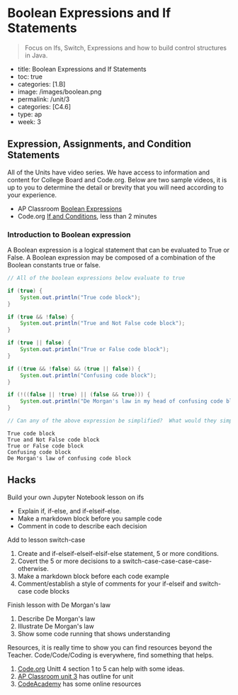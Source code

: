 # Boolean Expressions and If Statements
> Focus on Ifs, Switch, Expressions and how to build control structures in Java.

- title: Boolean Expressions and If Statements
- toc: true
- categories: [1.B]
- image: /images/boolean.png
- permalink: /unit/3
- categories: [C4.6]
- type: ap
- week: 3

## Expression, Assignments, and Condition Statements
All of the Units have video series.  We have access to information and content for College Board and Code.org.  Below are two sample videos, it is up to you to determine the detail or brevity that you will need according to your experience.
- AP Classroom [Boolean Expressions](https://apclassroom.collegeboard.org/8/home?apd=5kbsvu3q3p&unit=3)
- Code.org [If and Conditions](https://www.youtube.com/watch?v=2rQmLwYVYpw), less than 2 minutes

### Introduction to Boolean expression
A Boolean expression is a logical statement that can be evaluated to True or False.  A Boolean expression may be composed of a combination of the Boolean constants true or false.


```java
// All of the boolean expressions below evaluate to true

if (true) {
    System.out.println("True code block");
}

if (true && !false) {
    System.out.println("True and Not False code block");
}

if (true || false) {
    System.out.println("True or False code block");
}

if ((true && !false) && (true || false)) {
    System.out.println("Confusing code block");
}

if (!((false || !true) || (false && true))) {
    System.out.println("De Morgan's law in my head of confusing code block");
}

// Can any of the above expression be simplified?  What would they simplify to?  Are any of these expressions useful?

```

    True code block
    True and Not False code block
    True or False code block
    Confusing code block
    De Morgan's law of confusing code block


 ## Hacks
Build your own Jupyter Notebook lesson on ifs
- Explain if, if-else, and if-elseif-else.
- Make a markdown block before you sample code
- Comment in code to describe each decision 

Add to lesson switch-case
1. Create and if-elseif-elseif-elsif-else statement, 5 or more conditions. 
2. Covert the 5 or more decisions to a switch-case-case-case-case-otherwise.
3. Make a markdown block before each code example
4. Comment/establish a style of comments for your if-elseif and switch-case code blocks

Finish lesson with De Morgan's law
1. Describe De Morgan's law
2. Illustrate De Morgan's law
3. Show some code running that shows understanding

Resources, it is really time to show you can find resources beyond the Teacher.   Code/Code/Coding is everywhere, find something that helps.
1. [Code.org](https://studio.code.org/s/csa4-2022?section_id=4160330) Unitt 4 section 1 to 5 can help with some ideas.
2. [AP Classroom unit 3](https://apclassroom.collegeboard.org/8/home?unit=3) has outline for unit
3. [CodeAcademy](https://www.codecademy.com/learn/learn-java/modules/learn-java-conditionals-control-flow-u) has some online resources
